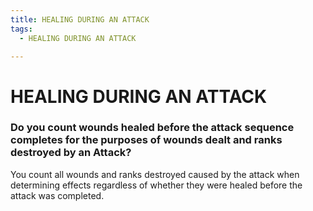 ```yaml
---
title: HEALING DURING AN ATTACK
tags:
  - HEALING DURING AN ATTACK

---
```


# HEALING DURING AN ATTACK

### Do you count wounds healed before the attack sequence completes for the purposes of wounds dealt and ranks destroyed by an Attack?  

You count all wounds and ranks destroyed caused by the attack when determining effects regardless of whether they were healed before the attack was completed.

